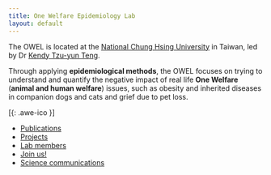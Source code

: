 ```yaml
---
title: One Welfare Epidemiology Lab
layout: default
---
```

The OWEL is located at the <span><a href="http://www.vm.nchu.edu.tw/" target="_blank" rel="noopener noreferrer"> National Chung Hsing University</a></span> in Taiwan, led by Dr <span><a href="https://scholar.google.com/citations?user=FO4xM_oAAAAJ&hl=en/" target="_blank" rel="noopener noreferrer"> Kendy Tzu-yun Teng</a></span>.

Through applying **epidemiological methods**, the OWEL focuses on trying to understand and quantify the negative impact of real life **One Welfare** (**animal and human welfare**) issues, such as obesity and inherited diseases in companion dogs and cats and grief due to pet loss. 

[[<i class="fa fa-envelope-o"></i>](mailto:kendy.t.teng@gmail.com){: .awe-ico }]

* [Publications](/publications/)        
* [Projects](/projects/)
* [Lab members](/members/)
* [Join us!](/join_us/)
* [Science communications](/communications/)
